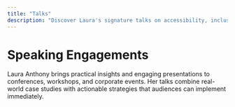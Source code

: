 ```yaml
---
title: "Talks"
description: "Discover Laura's signature talks on accessibility, inclusive design, and creating better digital experiences for everyone."
---
```


# Speaking Engagements

Laura Anthony brings practical insights and engaging presentations to conferences, workshops, and corporate events. Her talks combine real-world case studies with actionable strategies that audiences can implement immediately.